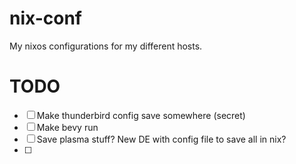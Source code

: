 # nix-conf
 My nixos configurations for my different hosts.

# TODO
- [ ] Make thunderbird config save somewhere (secret)
- [ ] Make bevy run
- [ ] Save plasma stuff? New DE with config file to save all in nix?
- [ ] 
